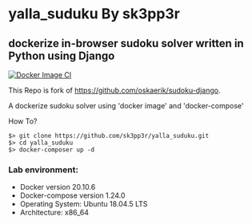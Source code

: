 # yalla_suduku By sk3pp3r
## dockerize in-browser sudoku solver written in Python using Django

[![Docker Image CI](https://github.com/sk3pp3r/yalla_suduku/actions/workflows/docker-image.yml/badge.svg)](https://github.com/sk3pp3r/yalla_suduku/actions/workflows/docker-image.yml)


This Repo is fork of https://github.com/oskaerik/sudoku-django.

A dockerize sudoku solver using 'docker image' and 'docker-compose'

How To? 
```
$> git clone https://github.com/sk3pp3r/yalla_suduku.git
$> cd yalla_suduku
$> docker-composer up -d
```

### Lab environment:
* Docker version 20.10.6
* Docker-compose version 1.24.0
* Operating System: Ubuntu 18.04.5 LTS
* Architecture: x86_64

